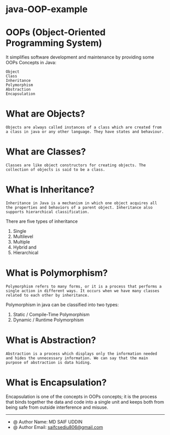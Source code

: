 # java-OOP-example 

# OOPs (Object-Oriented Programming System)
It simplifies software development and maintenance by providing some OOPs Concepts in Java:

    Object
    Class
    Inheritance
    Polymorphism
    Abstraction
    Encapsulation

# What are Objects?
    Objects are always called instances of a class which are created from a class in java or any other language. They have states and behaviour.
# What are Classes?
    Classes are like object constructors for creating objects. The collection of objects is said to be a class.
# What is Inheritance?
    Inheritance in Java is a mechanism in which one object acquires all the properties and behaviors of a parent object. Inheritance also supports hierarchical classification.
There are five types of inheritance 
1. Single
2. Multilevel
3. Multiple
4. Hybrid and 
5. Hierarchical

# What is Polymorphism?
    Polymorphism refers to many forms, or it is a process that performs a single action in different ways. It occurs when we have many classes related to each other by inheritance. 
Polymorphism in java can be classified into two types:

1. Static / Compile-Time Polymorphism
2. Dynamic / Runtime Polymorphism
# What is Abstraction?
    Abstraction is a process which displays only the information needed and hides the unnecessary information. We can say that the main purpose of abstraction is data hiding.
# What is Encapsulation?
Encapsulation is one of the concepts in OOPs concepts; it is the process that binds together the data and code into a single unit and keeps both from being safe from outside interference and misuse.

---------
- @ Author Name: MD SAIF UDDIN
- @ Author Email: saifcsediu806@gmail.com